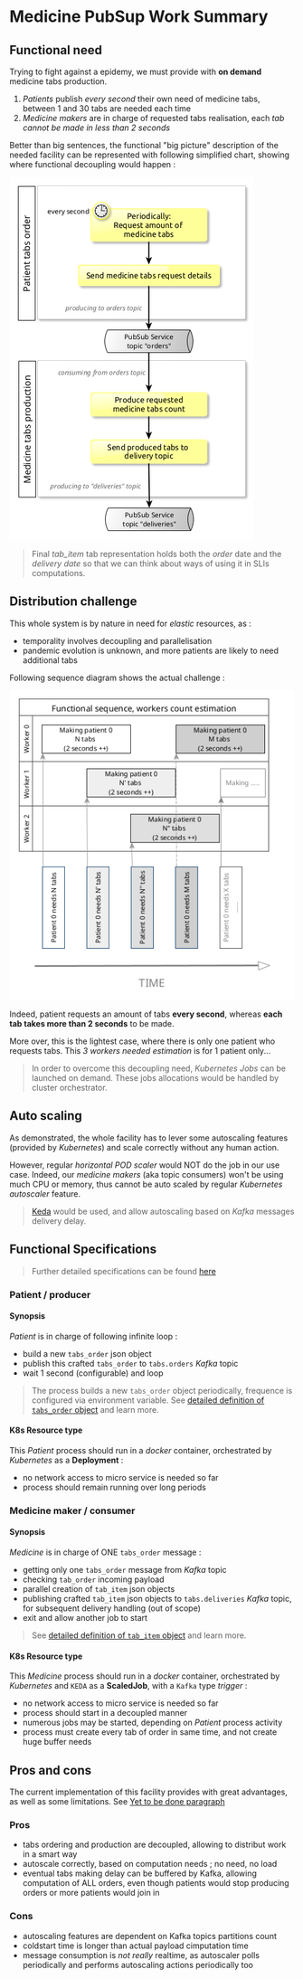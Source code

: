 # Medicine PubSup Work Summary

## Functional need
Trying to fight against a epidemy, we must provide with **on demand** medicine tabs production.

1. _Patients_ publish _every second_ their own need of medicine tabs, between 1 and 30 tabs are needed each time
2. _Medicine makers_ are in charge of requested tabs realisation, each _tab cannot be made in less than 2 seconds_

Better than big sentences, the functional "big picture" description of the needed facility can be represented with following simplified chart, showing where functional decoupling would happen :     

![Functional big picture diagram](documentation/assets/functional.png)

> Final *tab_item* tab representation holds both the _order_ date and the _delivery date_ so that we can think about ways of using it in SLIs computations.

## Distribution challenge
This whole system is by nature in need for _elastic_ resources, as :
- temporality involves decoupling and parallelisation
- pandemic evolution is unknown, and more patients are likely to need additional tabs

Following sequence diagram shows the actual challenge :     

![Functional sequence diagram](documentation/assets/functional_needed_parallel.png)

Indeed, patient requests an amount of tabs **every second**, whereas **each tab takes more than 2 seconds** to be made.    

More over, this is the lightest case, where there is only one patient who requests tabs. This _3 workers needed estimation_ is for 1 patient only...

> In order to overcome this decoupling need, _Kubernetes Jobs_ can be launched on demand. These jobs allocations would be handled by cluster orchestrator.

## Auto scaling
As demonstrated, the whole facility has to lever some autoscaling features (provided by _Kubernetes_) and scale correctly without any human action.

However, regular _horizontal POD scaler_ would NOT do the job in our use case. Indeed, our _medicine makers_ (aka topic consumers) won't be using much CPU or memory, thus cannot be auto scaled by regular _Kubernetes autoscaler_ feature.

> [Keda](https://keda.sh/) would be used, and allow autoscaling based on _Kafka_ messages delivery delay.

## Functional Specifications
> Further detailed specifications can be found [here](documentation/README.md)

### Patient / producer
#### Synopsis
_Patient_ is in charge of following infinite loop :
- build a new `tabs_order` json object
- publish this crafted `tabs_order` to `tabs.orders` _Kafka_ topic
- wait 1 second (configurable) and loop

> The process builds a new `tabs_order` object periodically, frequence is configured via environment variable. See [detailed definition of `tabs_order` object](documentation/README.md#tabs-order-factory) and learn more.

#### K8s Resource type
This _Patient_ process should run in a _docker_ container, orchestrated by _Kubernetes_ as a **Deployment** :
- no network access to micro service is needed so far
- process should remain running over long periods


### Medicine maker / consumer
#### Synopsis
_Medicine_ is in charge of ONE `tabs_order` message :
- getting only one `tabs_order` message from *Kafka* topic
- checking `tab_order` incoming payload
- parallel creation of `tab_item` json objects
- publishing crafted `tab_item` json objects to `tabs.deliveries` *Kafka* topic, for subsequent delivery handling (out of scope)
- exit and allow another job to start

> See [detailed definition of `tab_item` object](documentation/README.md#tab-item-factory) and learn more.

#### K8s Resource type
This _Medicine_ process should run in a _docker_ container, orchestrated by _Kubernetes_ and `KEDA` as a **ScaledJob**, with a `Kafka` type *trigger* :
- no network access to micro service is needed so far
- process should start in a decoupled manner
- numerous jobs may be started, depending on *Patient* process activity
- process must create every tab of order in same time, and not create huge buffer needs

## Pros and cons
The current implementation of this facility provides with great advantages, as well as some limitations. See [Yet to be done paragraph](README.md#yet-to-be-done)

### Pros
- tabs ordering and production are decoupled, allowing to distribut work in a smart way
- autoscale correctly, based on computation needs ; no need, no load
- eventual tabs making delay can be buffered by Kafka, allowing computation of ALL orders, even though patients would stop producing orders or more patients would join in

### Cons
- autoscaling features are dependent on Kafka topics partitions count
- coldstart time is longer than actual payload cimputation time
- message consumption is *not really* realtime, as autoscaler polls periodically and performs autoscaling actions periodically too

